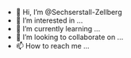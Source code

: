 - 👋 Hi, I’m @Sechserstall-Zellberg
- 👀 I’m interested in ...
- 🌱 I’m currently learning ...
- 💞️ I’m looking to collaborate on ...
- 📫 How to reach me ...

<!---
Sechserstall-Zellberg/Sechserstall-Zellberg is a ✨ special ✨ repository because its `README.md` (this file) appears on your GitHub profile.
You can click the Preview link to take a look at your changes.
--->
